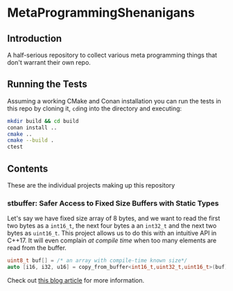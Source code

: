 # MetaProgrammingShenanigans

## Introduction
A half-serious repository to collect various meta programming things that don't warrant their own repo.

## Running the Tests
Assuming a working CMake and Conan installation you can run the tests in this repo by cloning it, `cd`ing into the 
directory and executing:

```bash
mkdir build && cd build
conan install ..
cmake .. 
cmake --build .
ctest
```

## Contents
These are the individual projects making up this repository
### stbuffer: Safer Access to Fixed Size Buffers with Static Types
Let's say we have fixed size array of 8 bytes, and we want to read the first two bytes as a `int16_t`, the next four bytes a an `int32_t` and the next two bytes as `uint16_t`. 
This project allows us to do this with an intuitive API in C++17. It will even complain
_at compile time_ when too many elements are read from the buffer.

```c++
uint8_t buf[] = /* an array with compile-time known size*/
auto [i16, i32, u16] = copy_from_buffer<int16_t,uint32_t,uint16_t>(buf);
```
Check out [this blog article](https://geo-ant.github.io/blog/2021/statically-typed-reading-from-fixed-size-buffer/) for more 
information.